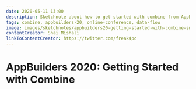 ```yaml
---
date: 2020-05-11 13:00
description: Sketchnote about how to get started with combine from AppBuilders 2020 (online conference)
tags: combine, appbuilders-20, online-conference, data-flow
image: images/sketchnotes/appbuilders20-getting-started-with-combine-small.jpg
contentCreator: Shai Mishali
linkToContentCreator: https://twitter.com/freak4pc
---
```


# AppBuilders 2020: Getting Started with Combine
